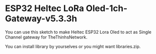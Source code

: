 # ESP32 Heltec LoRa Oled-1ch-Gateway-v5.3.3h
You can use this sketch to make Heltec ESP32 Lora Oled to act as Single Channel gateway for TheThinhsNetwork.

You can install library by yourselves or you might want libraries.zip. 
